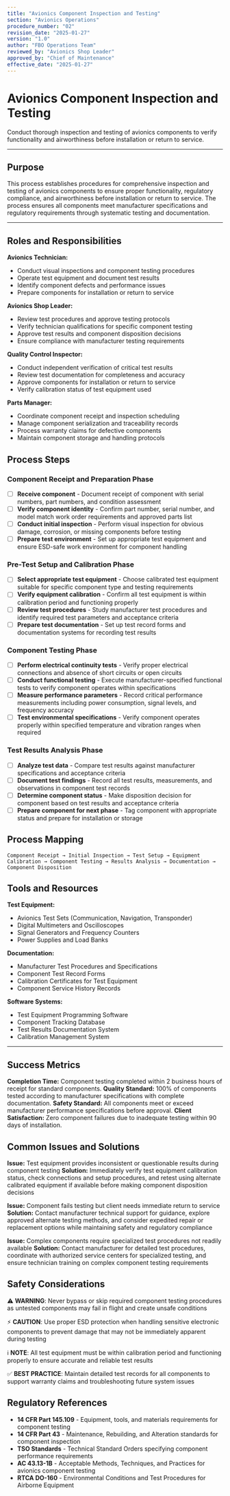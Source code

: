 ```yaml
---
title: "Avionics Component Inspection and Testing"
section: "Avionics Operations"
procedure_number: "02"
revision_date: "2025-01-27"
version: "1.0"
author: "FBO Operations Team"
reviewed_by: "Avionics Shop Leader"
approved_by: "Chief of Maintenance"
effective_date: "2025-01-27"
---
```


# Avionics Component Inspection and Testing

Conduct thorough inspection and testing of avionics components to verify functionality and airworthiness before installation or return to service.

_____________________________________________________________________________________________

## Purpose

This process establishes procedures for comprehensive inspection and testing of avionics components to ensure proper functionality, regulatory compliance, and airworthiness before installation or return to service. The process ensures all components meet manufacturer specifications and regulatory requirements through systematic testing and documentation.

_____________________________________________________________________________________________

## Roles and Responsibilities

**Avionics Technician:**

- Conduct visual inspections and component testing procedures
- Operate test equipment and document test results
- Identify component defects and performance issues
- Prepare components for installation or return to service

**Avionics Shop Leader:**

- Review test procedures and approve testing protocols
- Verify technician qualifications for specific component testing
- Approve test results and component disposition decisions
- Ensure compliance with manufacturer testing requirements

**Quality Control Inspector:**

- Conduct independent verification of critical test results
- Review test documentation for completeness and accuracy
- Approve components for installation or return to service
- Verify calibration status of test equipment used

**Parts Manager:**

- Coordinate component receipt and inspection scheduling
- Manage component serialization and traceability records
- Process warranty claims for defective components
- Maintain component storage and handling protocols

## Process Steps

### Component Receipt and Preparation Phase

- [ ] **Receive component** - Document receipt of component with serial numbers, part numbers, and condition assessment
- [ ] **Verify component identity** - Confirm part number, serial number, and model match work order requirements and approved parts list
- [ ] **Conduct initial inspection** - Perform visual inspection for obvious damage, corrosion, or missing components before testing
- [ ] **Prepare test environment** - Set up appropriate test equipment and ensure ESD-safe work environment for component handling

### Pre-Test Setup and Calibration Phase

- [ ] **Select appropriate test equipment** - Choose calibrated test equipment suitable for specific component type and testing requirements
- [ ] **Verify equipment calibration** - Confirm all test equipment is within calibration period and functioning properly
- [ ] **Review test procedures** - Study manufacturer test procedures and identify required test parameters and acceptance criteria
- [ ] **Prepare test documentation** - Set up test record forms and documentation systems for recording test results

### Component Testing Phase

- [ ] **Perform electrical continuity tests** - Verify proper electrical connections and absence of short circuits or open circuits
- [ ] **Conduct functional testing** - Execute manufacturer-specified functional tests to verify component operates within specifications
- [ ] **Measure performance parameters** - Record critical performance measurements including power consumption, signal levels, and frequency accuracy
- [ ] **Test environmental specifications** - Verify component operates properly within specified temperature and vibration ranges when required

### Test Results Analysis Phase

- [ ] **Analyze test data** - Compare test results against manufacturer specifications and acceptance criteria
- [ ] **Document test findings** - Record all test results, measurements, and observations in component test records
- [ ] **Determine component status** - Make disposition decision for component based on test results and acceptance criteria
- [ ] **Prepare component for next phase** - Tag component with appropriate status and prepare for installation or storage

## Process Mapping

```
Component Receipt → Initial Inspection → Test Setup → Equipment Calibration → Component Testing → Results Analysis → Documentation → Component Disposition
```

## Tools and Resources

**Test Equipment:**

- Avionics Test Sets (Communication, Navigation, Transponder)
- Digital Multimeters and Oscilloscopes
- Signal Generators and Frequency Counters
- Power Supplies and Load Banks

**Documentation:**

- Manufacturer Test Procedures and Specifications
- Component Test Record Forms
- Calibration Certificates for Test Equipment
- Component Service History Records

**Software Systems:**

- Test Equipment Programming Software
- Component Tracking Database
- Test Results Documentation System
- Calibration Management System

_____________________________________________________________________________________________

## Success Metrics

**Completion Time:** Component testing completed within 2 business hours of receipt for standard components.
**Quality Standard:** 100% of components tested according to manufacturer specifications with complete documentation.
**Safety Standard:** All components meet or exceed manufacturer performance specifications before approval.
**Client Satisfaction:** Zero component failures due to inadequate testing within 90 days of installation.

## Common Issues and Solutions

**Issue:** Test equipment provides inconsistent or questionable results during component testing
**Solution:** Immediately verify test equipment calibration status, check connections and setup procedures, and retest using alternate calibrated equipment if available before making component disposition decisions

**Issue:** Component fails testing but client needs immediate return to service
**Solution:** Contact manufacturer technical support for guidance, explore approved alternate testing methods, and consider expedited repair or replacement options while maintaining safety and regulatory compliance

**Issue:** Complex components require specialized test procedures not readily available
**Solution:** Contact manufacturer for detailed test procedures, coordinate with authorized service centers for specialized testing, and ensure technician training on complex component testing requirements

## Safety Considerations

⚠️ **WARNING**: Never bypass or skip required component testing procedures as untested components may fail in flight and create unsafe conditions

⚡ **CAUTION**: Use proper ESD protection when handling sensitive electronic components to prevent damage that may not be immediately apparent during testing

ℹ️ **NOTE**: All test equipment must be within calibration period and functioning properly to ensure accurate and reliable test results

✅ **BEST PRACTICE**: Maintain detailed test records for all components to support warranty claims and troubleshooting future system issues

## Regulatory References

- **14 CFR Part 145.109** - Equipment, tools, and materials requirements for component testing
- **14 CFR Part 43** - Maintenance, Rebuilding, and Alteration standards for component inspection
- **TSO Standards** - Technical Standard Orders specifying component performance requirements
- **AC 43.13-1B** - Acceptable Methods, Techniques, and Practices for avionics component testing
- **RTCA DO-160** - Environmental Conditions and Test Procedures for Airborne Equipment
